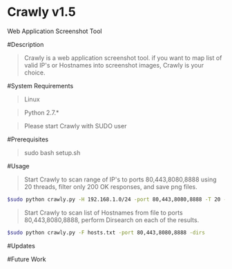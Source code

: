 # Crawly v1.5
Web Application Screenshot Tool

#Description
>Crawly is a web application screenshot tool. 
>if you want to map list of valid IP's or Hostnames into screenshot images, Crawly is your choice.


#System Requirements
>Linux

>Python 2.7.*

>Please start Crawly with SUDO user

#Prerequisites
>sudo bash setup.sh

#Usage
>Start Crawly to scan range of IP's to ports 80,443,8080,8888 using 20 threads, filter only 200 OK responses, and save png files.

```sh
$sudo python crawly.py -H 192.168.1.0/24 -port 80,443,8080,8888 -T 20 -s 200 -e png
```

>Start Crawly to scan list of Hostnames from file to ports 80,443,8080,8888, perform Dirsearch on each of the results.

```sh
$sudo python crawly.py -F hosts.txt -port 80,443,8080,8888 -dirs
```

#Updates
>

#Future Work
>

